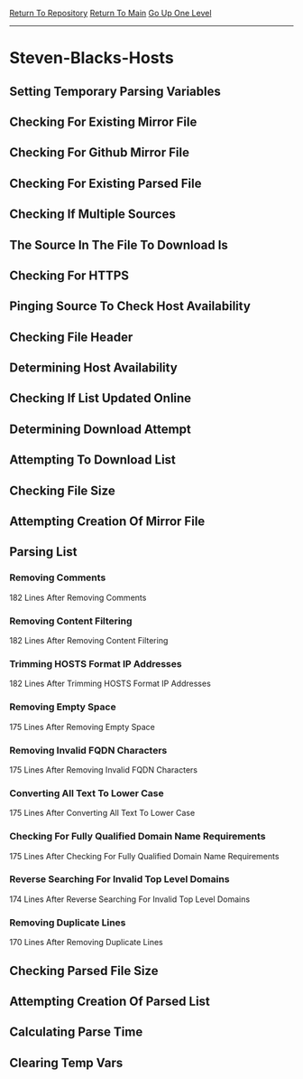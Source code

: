 [Return To Repository](https://github.com/deathbybandaid/piholeparser/)
[Return To Main](https://github.com/deathbybandaid/piholeparser/blob/master/RecentRunLogs/Mainlog.md)
[Go Up One Level](https://github.com/deathbybandaid/piholeparser/blob/master/RecentRunLogs/TopLevelScripts/30-Processing-Blacklists.md)
____________________________________
# Steven-Blacks-Hosts
## Setting Temporary Parsing Variables
## Checking For Existing Mirror File
## Checking For Github Mirror File
## Checking For Existing Parsed File
## Checking If Multiple Sources
## The Source In The File To Download Is
## Checking For HTTPS
## Pinging Source To Check Host Availability
## Checking File Header
## Determining Host Availability
## Checking If List Updated Online
## Determining Download Attempt
## Attempting To Download List
## Checking File Size
## Attempting Creation Of Mirror File
## Parsing List
### Removing Comments
182 Lines After Removing Comments
### Removing Content Filtering
182 Lines After Removing Content Filtering
### Trimming HOSTS Format IP Addresses
182 Lines After Trimming HOSTS Format IP Addresses
### Removing Empty Space
175 Lines After Removing Empty Space
### Removing Invalid FQDN Characters
175 Lines After Removing Invalid FQDN Characters
### Converting All Text To Lower Case
175 Lines After Converting All Text To Lower Case
### Checking For Fully Qualified Domain Name Requirements
175 Lines After Checking For Fully Qualified Domain Name Requirements
### Reverse Searching For Invalid Top Level Domains
174 Lines After Reverse Searching For Invalid Top Level Domains
### Removing Duplicate Lines
170 Lines After Removing Duplicate Lines
## Checking Parsed File Size
## Attempting Creation Of Parsed List
## Calculating Parse Time
## Clearing Temp Vars
